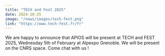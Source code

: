 ```yaml
---
title: "TECH and Fest 2025"
date: 2024-10-25
image: "/news/images/tech-fest.png"
link: "https://www.tech-fest.fr/fr"
---
```

We are happy to announce that APIOS will be present at TECH and FEST 2025, Wednesday 5th of February at Alpexpo Grenoble. We will be present on the CNRS space. Come chat with us !